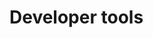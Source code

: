 # Developer tools

<!-- https://docs.microsoft.com/en-us/dynamics365/customer-engagement/developer/developer-tools
Just for MDA
 -->